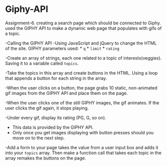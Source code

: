 # Giphy-API
Assignment-6. creating a search page which should be connected to Giphy. 
used the GIPHY API to make a dynamic web page that populates with gifs of a topic. 

-Calling the GIPHY API
-Using JavaScript and jQuery to change the HTML of the site.
GIPHY parameters used:
     * `q`
     * `limit`
     * `rating`


 -Create an array of strings, each one related to a topic of interests(veggies). Saving it to a variable called `topics`.
 

-Take the topics in this array and create buttons in the HTML.
   Using a loop that appends a button for each string in the array.

-When the user clicks on a button, the page grabs 10 static, non-animated gif images from the GIPHY API and place them on the page.

-When the user clicks one of the still GIPHY images, the gif animates. If the user clicks the gif again, it stops playing.

-Under every gif, display its rating (PG, G, so on).
   * This data is provided by the GIPHY API.
   * Only once you get images displaying with button presses should you move on to the next step.

-Add a form to your page takes the value from a user input box and adds it into your `topics` array. Then make a function call that takes each topic in the array remakes the buttons on the page.
